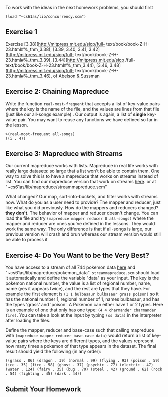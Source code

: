 To work with the ideas in the next homework problems, you should first

`(load "~cs61as/lib/concurrency.scm")`

## Exercise 1

  
Exercise [3.38](http://mitpress.mit.edu/sicp/full-
text/book/book-Z-H-23.html#%_thm_3.38), [3.39, 3.40, 3.41,
3.42](http://mitpress.mit.edu/sicp/full-
text/book/book-Z-H-23.html#%_thm_3.39), [3.44](http://mitpress.mit.edu/sicp
/full-text/book/book-Z-H-23.html#%_thm_3.44), [3.46,
3.48](http://mitpress.mit.edu/sicp/full-
text/book/book-Z-H-23.html#%_thm_3.46), of Abelson & Sussman

## Exercise 2: Chaining Mapreduce

Write the function `real-most-frequent` that accepts a list of key-value pairs
where the key is the name of the file, and the values are lines from that file
(just like our all-songs example) . Our output is again, a list of **single**
key-value pair. You may want to reuse any functions we have defined so far in
the lesson.
    
    >(real-most-frequent all-songs)
    ((i . 4))

## Exercise 3: Mapreduce with Streams

Our current mapreduce works with lists. Mapreduce in real life works with
really large datasets: so large that a list won't be able to contain them. One
way to solve this is to have a mapreduce that works on streams instead of
list. You can find our mapreduce version that work on streams
[here](/static/streammapreduce.scm). or at
"~cs61as/lib/mapreduce/streammapreduce.scm"

What changed? Our map, sort-into-buckets, and filter works with streams now.
What do you as a user need to provide? The mapper and reducer, just like what
you did previously. How do the mappers and reducers changed? **they don't**.
The behavior of mapper and reducer doesn't change. You can load the file and
try `(mapreduce mapper reducer 0 all-songs)` where the mapper and reducer are
ones you've defined in the lessons. They would work the same way. The only
difference is that if all-songs is large, our previous version will crash and
brun whereas our stream version would still be able to process it

## Exercise 4: Do You Want to be the Very Best?

You have access to a stream of all 744 pokemon data
[here](/static/pokemon_data) and "~cs61as/lib/mapreduce/pokemon_data".
`streammapreduce.scm` should load it automatically and define the variable
"data" as your input. The key is the pokemon national number, the value is a
list of regional number, name, name (yes it appears twice), and the rest are
types that they have. For example the first element is `(1 1 bulbasaur
bulbasaur grass poison)` so it has the national number 1, regional number of
1, names bulbasaur, and has the types 'grass' and 'poison'. A Pokemon can
either have 1 or 2 types. Here is an example of one that only has one type:
`(4 4 charmander charmander fire)`. You can take a look at the input by typing
`(ss data)` in the interpreter after loading the files.

Define the mapper, reducer and base-case such that calling mapreduce with
`(mapreduce mapper reducer base-case data)` would return a list of key-value
pairs where the keys are different types, and the values represent how many
times a pokemon of that type appears in the dataset. The final result should
yield the following (in any order):

    
    
    ((grass . 86) (dragon . 39) (normal . 99) (flying . 93) (poison . 59) (ice . 35) (fire . 58) (ghost . 37) (psychic . 77) (electric . 47) (water . 124) (fairy . 35) (bug . 70) (steel . 42) (ground . 62) (rock . 54) (fighting . 45) (dark . 44))
    
## Submit Your Homework

